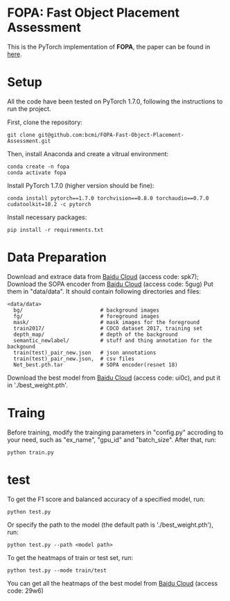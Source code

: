 **FOPA: Fast Object Placement Assessment**
=====
This is the PyTorch implementation of **FOPA**, the paper can be found in [here](https://arxiv.org/pdf/2205.14280.pdf). 

# Setup
All the code have been tested on PyTorch 1.7.0, following the instructions to run the project.

First, clone the repository:
```
git clone git@github.com:bcmi/FOPA-Fast-Object-Placement-Assessment.git
```
Then, install Anaconda and create a vitrual environment:
```
conda create -n fopa
conda activate fopa
```
Install PyTorch 1.7.0 (higher version should be fine):
```
conda install pytorch==1.7.0 torchvision==0.8.0 torchaudio==0.7.0 cudatoolkit=10.2 -c pytorch
```
Install necessary packages:
```
pip install -r requirements.txt
```
# Data Preparation
Download and extrace data from [Baidu Cloud](https://pan.baidu.com/s/18FfLt7NCuL4BRhpsDIikBA?pwd=spk7) (access code: spk7); 
Download the SOPA encoder from [Baidu Cloud](https://pan.baidu.com/s/1wHMyVq6XjjxzZZC9JXwLJQ ) (access code: 5gug)
Put them in "data/data". It should contain following directories and files:
```
<data/data>
  bg/                         # background images
  fg/                         # foreground images
  mask/                       # mask images for the foreground
  train2017/                  # COCO dataset 2017, training set
  depth_map/                  # depth of the background 
  semantic_newlabel/          # stuff and thing annotation for the backgound
  train(test)_pair_new.json   # json annotations 
  train(test)_pair_new.json,  # csv files
  Net_best.pth.tar            # SOPA encoder(resnet 18)
```

Download the best model from [Baidu Cloud](https://pan.baidu.com/s/13ubY2luNuoMf3VdqGurxKw) (access code: ui0c), and put it in './best_weight.pth'.
# Traing
Before training, modify the trainging parameters in "config.py" accroding to your need, such as "ex_name", "gpu_id" and "batch_size". 
After that, run:
```
python train.py
```

# test
To get the F1 score and balanced accuracy of a specified model, run:
```
python test.py 
```
Or specify the path to the model (the default path is './best_weight.pth'), run:
```
python test.py --path <model path>
```

To get the heatmaps of train or test set, run:
```
python test.py --mode train/test
```
You can get all the heatmaps of the best model from [Baidu Cloud](https://pan.baidu.com/s/1snK2PKZtwnDG56wL4BWuMA) (access code: 29w6)
